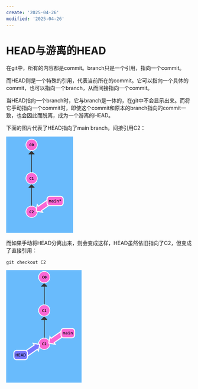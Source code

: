 ```yaml
---
create: '2025-04-26'
modified: '2025-04-26'
---
```


# HEAD与游离的HEAD

在git中，所有的内容都是commit。branch只是一个引用，指向一个commit。

而HEAD则是一个特殊的引用，代表当前所在的commit。它可以指向一个具体的commit，也可以指向一个branch，从而间接指向一个commit。

当HEAD指向一个branch时，它与branch是一体的，在git中不会显示出来。而将它手动指向一个commit时，即使这个commit和原本的branch指向的commit一致，也会因此而脱离，成为一个游离的HEAD。

下面的图片代表了HEAD指向了main branch，间接引用C2：

<img src="./assets/image-20250426102554214.png" alt="image-20250426102554214" style="zoom: 50%;" />

而如果手动将HEAD分离出来，则会变成这样，HEAD虽然依旧指向了C2，但变成了直接引用：

```shell
git checkout C2
```

<img src="./assets/image-20250426102705486.png" alt="image-20250426102705486" style="zoom:50%;" />